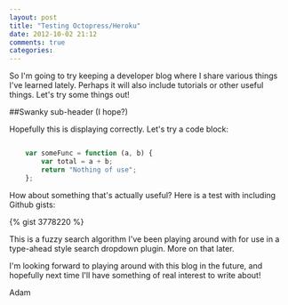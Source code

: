 ```yaml
---
layout: post
title: "Testing Octopress/Heroku"
date: 2012-10-02 21:12
comments: true
categories: 
---
```


So I'm going to try keeping a developer blog where I share various things I've learned lately. Perhaps it will also include tutorials or other useful things. Let's try some things out!

##Swanky sub-header (I hope?)

Hopefully this is displaying correctly. Let's try a code block:

``` javascript Some useless function

	var someFunc = function (a, b) {
		var total = a + b;
		return "Nothing of use";
	};

```

How about something that's actually useful? Here is a test with including Github gists:

{% gist 3778220 %}

This is a fuzzy search algorithm I've been playing around with for use in a type-ahead style search dropdown plugin. More on that later.

I'm looking forward to playing around with this blog in the future, and hopefully next time I'll have something of real interest to write about!

Adam
